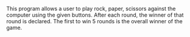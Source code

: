 This program allows a user to play rock, paper, scissors against the computer using the given buttons. After each round, the winner of that round is declared. The first to win 5 rounds is the overall winner of the game.